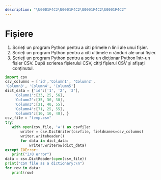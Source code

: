 ```yaml
---
description: "\U0001F4C2\U0001F4C2\U0001F4C2\U0001F4C2"
---
```


# Fișiere

1. Scrieți un program Python pentru a citi primele n linii ale unui fișier.
2. Scrieți un program Python pentru a citi ultimele n rânduri ale unui fișier.
3. Scrieți un program Python pentru a scrie un dicționar Python într-un fișier CSV. După scrierea fișierului CSV, citiți fișierul CSV și afișați conținutul.

```python
import csv
csv_columns = ['id','Column1', 'Column2', 
'Column3', 'Column4', 'Column5']
dict_data = {'id':['1', '2', '3'],
    'Column1':[33, 25, 56],
    'Column2':[35, 30, 30],
    'Column3':[21, 40, 55],
    'Column4':[71, 25, 55],
    'Column5':[10, 10, 40], }
csv_file = "temp.csv"
try:
   with open(csv_file, 'w') as csvfile:
       writer = csv.DictWriter(csvfile, fieldnames=csv_columns)
       writer.writeheader()
       for data in dict_data:
           writer.writerow(dict_data)
except IOError:
   print("I/O error")
data = csv.DictReader(open(csv_file))
print("CSV file as a dictionary:\n")
for row in data:
   print(row)
```

